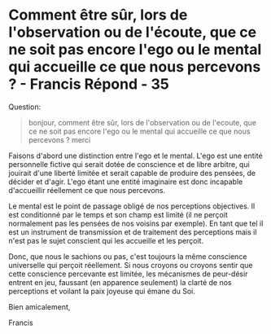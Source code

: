 # Comment être sûr, lors de l'observation ou de l'écoute, que ce ne soit pas encore l'ego ou le mental qui accueille ce que nous percevons ? - Francis Répond - 35

Question:

>bonjour, comment être sûr, lors de l'observation ou de l'ecoute, que ce ne soit pas encore l'ego ou le mental qui accueille ce que nous percevons ? merci

Faisons d'abord une distinction entre l'ego et le mental. L'ego est une entité personnelle fictive qui serait dotée de conscience et de libre arbitre, qui jouirait d'une liberté limitée et serait capable de produire des pensées, de décider et d'agir. L'ego étant une entité imaginaire est donc incapable d'accueillir réellement ce que nous percevons.

Le mental est le point de passage obligé de nos perceptions objectives. Il est conditionné par le temps et son champ est limité (il ne perçoit normalement pas les pensées de nos voisins par exemple). En tant que tel il est un instrument de transmission et de traitement des perceptions mais il n'est pas le sujet conscient qui les accueille et les perçoit.

Donc, que nous le sachions ou pas, c'est toujours la même conscience universelle qui perçoit réellement. Si nous croyons ou croyons sentir que cette conscience percevante est limitée, les mécanismes de peur-désir entrent en jeu, faussant (en apparence seulement) la clarté de nos perceptions et voilant la paix joyeuse qui émane du Soi.

Bien amicalement,

Francis

